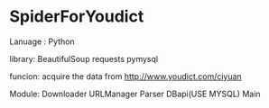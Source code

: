 # SpiderForYoudict

Lanuage : Python

library:
BeautifulSoup
requests
pymysql

funcion:
acquire the data from http://www.youdict.com/ciyuan

Module:
Downloader 
URLManager
Parser
DBapi(USE MYSQL)
Main
